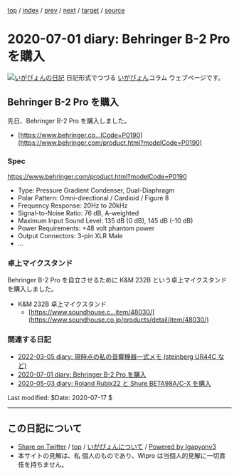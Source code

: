 [top](../index.html) 
 / [index](index.html) 
 / [prev](ig200628.html) 
 / [next](ig200715.html) 
 / [target](http://www.igapyon.jp/igapyon/diary/2020/ig200701.html) 
 / [source](https://github.com/igapyon/diary/blob/master/2020/ig200701.src.md) 

2020-07-01 diary: Behringer B-2 Pro を購入
=====================================================================================================
[![いがぴょんの日記](http://www.igapyon.jp/igapyon/diary/images/iga200306s.jpg "いがぴょん")](http://www.igapyon.jp/igapyon/diary/memo/memoigapyon.html) 日記形式でつづる [いがぴょん](http://www.igapyon.jp/igapyon/diary/memo/memoigapyon.html)コラム ウェブページです。

## Behringer B-2 Pro を購入

先日、Behringer B-2 Pro を購入しました。

- [https://www.behringer.co...lCode=P0190](https://www.behringer.com/product.html?modelCode=P0190)

### Spec

https://www.behringer.com/product.html?modelCode=P0190

- Type: Pressure Gradient Condenser, Dual-Diaphragm
- Polar Pattern: Omni-directional / Cardioid / Figure 8
- Frequency Response: 20Hz to 20kHz
- Signal-to-Noise Ratio: 76 dB, A-weighted
- Maximum Input Sound Level: 135 dB (0 dB), 145 dB (-10 dB)
- Power Requirements: +48 volt phantom power
- Output Connectors: 3-pin XLR Male
- ...

### 卓上マイクスタンド

Behringer B-2 Pro を自立させるために K&M 232B という卓上マイクスタンドを購入しました。

- K&M 232B 卓上マイクスタンド
    - [https://www.soundhouse.c...item/48030/](https://www.soundhouse.co.jp/products/detail/item/48030/)

### 関連する日記

- [2022-03-05 diary: 現時点の私の音響機器一式メモ (steinberg UR44C など)](http://www.igapyon.jp/igapyon/diary/2022/ig220305.html)
- [2020-07-01 diary: Behringer B-2 Pro を購入](http://www.igapyon.jp/igapyon/diary/2020/ig200701.html)
- [2020-05-03 diary: Roland Rubix22 と Shure BETA98A/C-X を購入](http://www.igapyon.jp/igapyon/diary/2020/ig200503.html)

Last modified: $Date: 2020-07-17 $


----------------------------------------------------------------------------------------------------

## この日記について

* [Share on Twitter](https://twitter.com/intent/tweet?hashtags=igapyon%2Cdiary%2C%E3%81%84%E3%81%8C%E3%81%B4%E3%82%87%E3%82%93&text=Behringer+B-2+Pro+%E3%82%92%E8%B3%BC%E5%85%A5&url=http%3A%2F%2Fwww.igapyon.jp%2Figapyon%2Fdiary%2F2020%2Fig200701.html) / [top](../index.html) / [いがぴょんについて](http://www.igapyon.jp/igapyon/diary/memo/memoigapyon.html) / [Powered by Igapyonv3](https://github.com/igapyon/igapyonv3)
* 本サイトの見解は、私 個人のものであり、Wipro は当個人的見解に一切責任を持ちません。 
